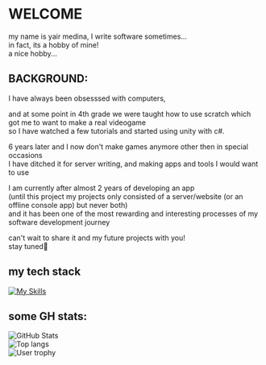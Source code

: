# WELCOME
my name is yair medina, I write software sometimes...\
in fact, its a hobby of mine!\
a nice hobby...

##

## BACKGROUND:
I have always been obsesssed with computers,

and at some point in 4th grade we were taught how to use scratch which got me to want to make a real videogame\
so I have watched a few tutorials and started using unity with c#.

6 years later and I now don't make games anymore other then in special occasions\
I have ditched it for server writing, and making apps and tools I would want to use

I am currently after almost 2 years of developing an app\
(until this project my projects only consisted of a server/website (or an offline console app) but never both)\
and it has been one of the most rewarding and interesting processes of my software development journey

can't wait to share it and my future projects with you!\
stay tuned🔔

##

## my tech stack
[![My Skills](https://skillicons.dev/icons?i=androidstudio,bash,c,cs,cpp,css,dart,discord,docker,dotnet,eclipse,flutter,git,github,gitlab,html,java,js,latex,linux,md,mongodb,nextjs,nodejs,obsidian,py,react,sublime,ts,ubuntu,vscode,visualstudio,windows)](https://skillicons.dev)

##

## some GH stats:


![GitHub Stats](https://github-readme-stats.vercel.app/api?username=DarknessRisesFromBelow&theme=dark&show_icons=true) \
![Top langs](https://github-readme-stats.vercel.app/api/top-langs/?username=DarknessRisesFromBelow&layout=donut&theme=dark) \
![User trophy](https://github-profile-trophy.vercel.app/?username=DarknessRisesFromBelow&column=4&margin-w=15&margin-h=15&theme=dracula)
